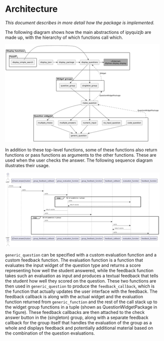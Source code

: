 # Architecture
*This document describes in more detail how the package is implemented.*

The following diagram shows how the main abstractions of ipyquizjb are made up, with the hierarchy of which functions call which.

![Functional hierarchy](ipyquizFunctionalHierarchy.png "Functional hierarchy")

In addition to these top-level functions, some of these functions also return functions or pass functions as arguments to the other functions. 
These are used when the user checks the answer.
The following sequence diagram illustrates their usage.

!["Check answer sequence diagram"](check_answer_sequence_diagram.png "Check answer sequence diagram")

`generic_question` can be specified with a custom evaluation function and a custom feedback function. 
The evaluation function is a function that evaluates the input widget of the question type and returns a score representing how well the student answered, while the feedback function takes such an evaluation as input and produces a textual feedback that tells the student how well they scored on the question. 
These two functions are then used in `generic_question` to produce the `feedback_callback`, which is the function that actually updates the user interface with the feedback. 
The feedback callback is along with the actual widget and the evaluation function returned from `generic_function` and the rest of the call stack up to the widget group functions in a tuple (shown as QuestionWidgetPackage in the figure).
These feedback callbacks are then attached to the check answer button in the (singleton) group, along with a separate feedback callback for the group itself that handles the evaluation of the group as a whole and displays feedback and potentially additional material based on the combination of the question evaluations.